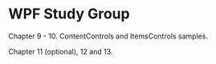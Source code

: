 # WPF Study Group

Chapter 9 - 10. ContentControls and ItemsControls samples.

Chapter 11 (optional), 12 and 13.
